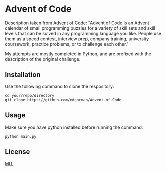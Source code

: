 # Advent of Code

Description taken from [Advent of Code](https://adventofcode.com/2020/about): "Advent of Code is an Advent calendar of small programming puzzles for a variety of skill sets and skill levels that can be solved in any programming language you like. People use them as a speed contest, interview prep, company training, university coursework, practice problems, or to challenge each other."

My attempts are mostly completed in Python, and are prefixed with the description of the original challenge.

## Installation
Use the following command to clone the respository:
```
cd your/repo/directory
git clone https://github.com/edgorman/Advent-of-Code
```

## Usage
Make sure you have python installed before running the command:
```
python main.py
```

## License
[MIT](https://choosealicense.com/licenses/mit/)
